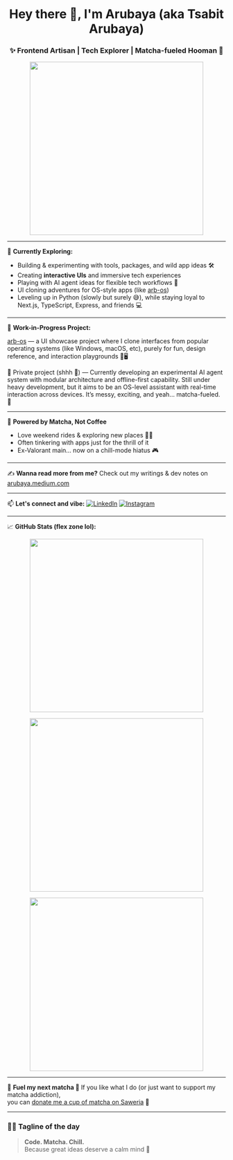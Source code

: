 <h1 align="center">Hey there 👋, I'm Arubaya (aka Tsabit Arubaya)</h1>
<h3 align="center">✨ Frontend Artisan | Tech Explorer | Matcha-fueled Hooman 🍵</h3>

<p align="center">
  <img src="https://media.giphy.com/media/13HgwGsXF0aiGY/giphy.gif" width="400"/>
</p>

---

🌱 **Currently Exploring:**
- Building & experimenting with tools, packages, and wild app ideas 🛠️
- Creating **interactive UIs** and immersive tech experiences
- Playing with AI agent ideas for flexible tech workflows 🤖
- UI cloning adventures for OS-style apps (like [arb-os](https://github.com/arubaya/arb-os))
- Leveling up in Python (slowly but surely 😅), while staying loyal to Next.js, TypeScript, Express, and friends 💻

---

🧠 **Work-in-Progress Project:**

[arb-os](https://github.com/arubaya/arb-os) — a UI showcase project where I clone interfaces from popular operating systems (like Windows, macOS, etc),
purely for fun, design reference, and interaction playgrounds 🎨🖥️

🧪 Private project (shhh 🤫) — Currently developing an experimental AI agent system with modular architecture and offline-first capability.
Still under heavy development, but it aims to be an OS-level assistant with real-time interaction across devices.
It’s messy, exciting, and yeah… matcha-fueled. 🍵

---

🍵 **Powered by Matcha, Not Coffee**
- Love weekend rides & exploring new places 🚗✨  
- Often tinkering with apps just for the thrill of it  
- Ex-Valorant main… now on a chill-mode hiatus 🎮

---

✍️ **Wanna read more from me?**
Check out my writings & dev notes on [arubaya.medium.com](https://arubaya.medium.com)

---

📫 **Let's connect and vibe:**
[![LinkedIn](https://img.shields.io/badge/-LinkedIn-blue?style=flat-square&logo=linkedin&logoColor=white)](https://www.linkedin.com/in/arubaya/)
[![Instagram](https://img.shields.io/badge/-Instagram-e4405f?style=flat-square&logo=instagram&logoColor=white)](https://instagram.com/tsabitarubaya)

---

📈 **GitHub Stats (flex zone lol):**
<p align="center">
  <img width="400px" src="https://github-readme-stats.vercel.app/api?username=arubaya&show_icons=true&theme=vue-dar" />
</p>
<p align="center">
  <img width="400px" src="https://github-readme-stats.vercel.app/api/top-langs/?username=arubaya&layout=compact&theme=vue-dar" />
</p>
<p align="center">
  <img width="400px" src="https://github-readme-streak-stats.herokuapp.com/?user=arubaya&theme=vue-dark&hide_border=true" />
</p>

---

💸 **Fuel my next matcha 🍵**
If you like what I do (or just want to support my matcha addiction),  
you can [donate me a cup of matcha on Saweria](https://saweria.co/mainbentar) 💚

---

### 🧘‍♂️ Tagline of the day
> **Code. Matcha. Chill.**  
> Because great ideas deserve a calm mind 🍃
